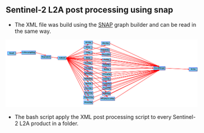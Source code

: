 ## Sentinel-2 L2A post processing using snap ###

- The XML file was build using the [SNAP](https://earth.esa.int/eogateway/tools/snap) graph builder and can be read in the same way.

![graph example](graph_example.png)

- The bash script apply the XML post processing script to every Sentinel-2 L2A product in a folder.